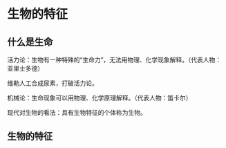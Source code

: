 # 生物的特征

## 什么是生命

活力论：生物有一种特殊的“生命力”，无法用物理、化学现象解释。（代表人物：亚里士多德）

维勒人工合成尿素，打破活力论。

机械论：生命现象可以用物理、化学原理解释。（代表人物：笛卡尔）

现代对生物的看法：具有生物特征的个体称为生物。

## 生物的特征

